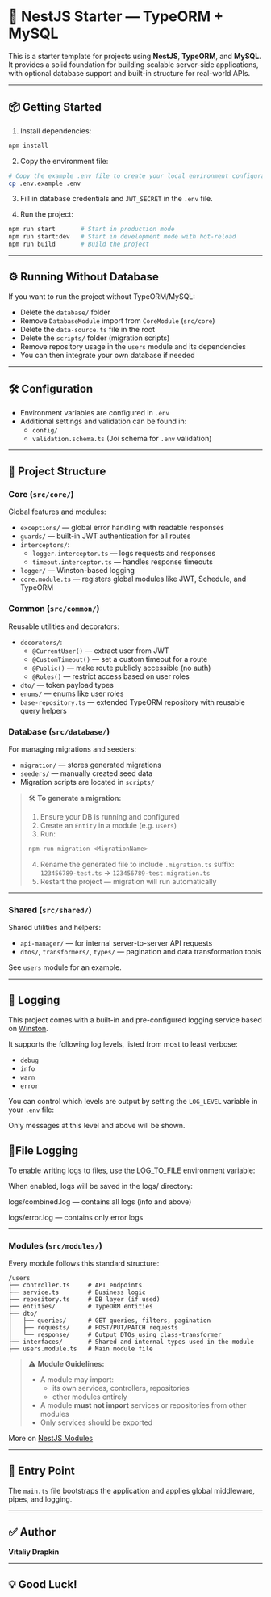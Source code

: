 # 🚀 NestJS Starter — TypeORM + MySQL

This is a starter template for projects using **NestJS**, **TypeORM**, and **MySQL**. It provides a solid foundation
for building scalable server-side applications, with optional database support and built-in structure for real-world APIs.

---

## 📦 Getting Started

1. Install dependencies:

```bash
npm install
```

2. Copy the environment file:

```bash
# Copy the example .env file to create your local environment configuration
cp .env.example .env
```

3. Fill in database credentials and `JWT_SECRET` in the `.env` file.

4. Run the project:

```bash
npm run start       # Start in production mode
npm run start:dev   # Start in development mode with hot-reload
npm run build       # Build the project
```

---

## ⚙️ Running Without Database

If you want to run the project without TypeORM/MySQL:

- Delete the `database/` folder
- Remove `DatabaseModule` import from `CoreModule` (`src/core`)
- Delete the `data-source.ts` file in the root
- Delete the `scripts/` folder (migration scripts)
- Remove repository usage in the `users` module and its dependencies
- You can then integrate your own database if needed

---

## 🛠 Configuration

- Environment variables are configured in `.env`
- Additional settings and validation can be found in:
  - `config/`
  - `validation.schema.ts` (Joi schema for `.env` validation)

---

## 🧩 Project Structure

### Core (`src/core/`)

Global features and modules:

- `exceptions/` — global error handling with readable responses
- `guards/` — built-in JWT authentication for all routes
- `interceptors/`:
  - `logger.interceptor.ts` — logs requests and responses
  - `timeout.interceptor.ts` — handles response timeouts
- `logger/` — Winston-based logging
- `core.module.ts` — registers global modules like JWT, Schedule, and TypeORM

### Common (`src/common/`)

Reusable utilities and decorators:

- `decorators/`:
  - `@CurrentUser()` — extract user from JWT
  - `@CustomTimeout()` — set a custom timeout for a route
  - `@Public()` — make route publicly accessible (no auth)
  - `@Roles()` — restrict access based on user roles
- `dto/` — token payload types
- `enums/` — enums like user roles
- `base-repository.ts` — extended TypeORM repository with reusable query helpers

### Database (`src/database/`)

For managing migrations and seeders:

- `migration/` — stores generated migrations
- `seeders/` — manually created seed data
- Migration scripts are located in `scripts/`

> 🛠 **To generate a migration:**
>
> 1. Ensure your DB is running and configured
> 2. Create an `Entity` in a module (e.g. `users`)
> 3. Run:
>
> ```bash
> npm run migration <MigrationName>
> ```
>
> 4. Rename the generated file to include `.migration.ts` suffix:
>    `123456789-test.ts` → `123456789-test.migration.ts`
> 5. Restart the project — migration will run automatically

---

### Shared (`src/shared/`)

Shared utilities and helpers:

- `api-manager/` — for internal server-to-server API requests
- `dtos/`, `transformers/`, `types/` — pagination and data transformation tools

See `users` module for an example.

---

## 📘 Logging

This project comes with a built-in and pre-configured logging service based on [Winston](https://github.com/winstonjs/winston).

It supports the following log levels, listed from most to least verbose:

- `debug`
- `info`
- `warn`
- `error`

You can control which levels are output by setting the `LOG_LEVEL` variable in your `.env` file:

Only messages at this level and above will be shown.

## 💾File Logging

To enable writing logs to files, use the LOG_TO_FILE environment variable:

When enabled, logs will be saved in the logs/ directory:

logs/combined.log — contains all logs (info and above)

logs/error.log — contains only error logs

---

### Modules (`src/modules/`)

Every module follows this standard structure:

```
/users
├── controller.ts     # API endpoints
├── service.ts        # Business logic
├── repository.ts     # DB layer (if used)
├── entities/         # TypeORM entities
├── dto/
│   ├── queries/      # GET queries, filters, pagination
│   ├── requests/     # POST/PUT/PATCH requests
│   └── response/     # Output DTOs using class-transformer
├── interfaces/       # Shared and internal types used in the module
├── users.module.ts   # Main module file
```

> ⚠️ **Module Guidelines:**
>
> - A module may import:
>   - its own services, controllers, repositories
>   - other modules entirely
> - A module **must not import** services or repositories from other modules
> - Only services should be exported

More on [NestJS Modules](https://docs.nestjs.com/modules)

---

## 📍 Entry Point

The `main.ts` file bootstraps the application and applies global middleware, pipes, and logging.

---

## ✅ Author

**Vitaliy Drapkin**

---

## 💡 Good Luck!
